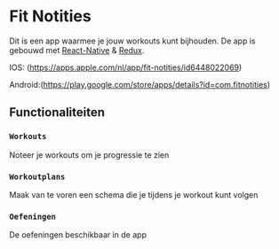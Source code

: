 # Fit Notities

Dit is een app waarmee je jouw workouts kunt bijhouden. De app is gebouwd met [React-Native](https://github.com/facebook/create-react-app) & [Redux](https://redux.js.org/).

IOS: (https://apps.apple.com/nl/app/fit-notities/id6448022069)

Android:(https://play.google.com/store/apps/details?id=com.fitnotities)


## Functionaliteiten

### `Workouts`

Noteer je workouts om je progressie te zien

### `Workoutplans`

Maak van te voren een schema die je tijdens je workout kunt volgen

### `Oefeningen`

De oefeningen beschikbaar in de app
